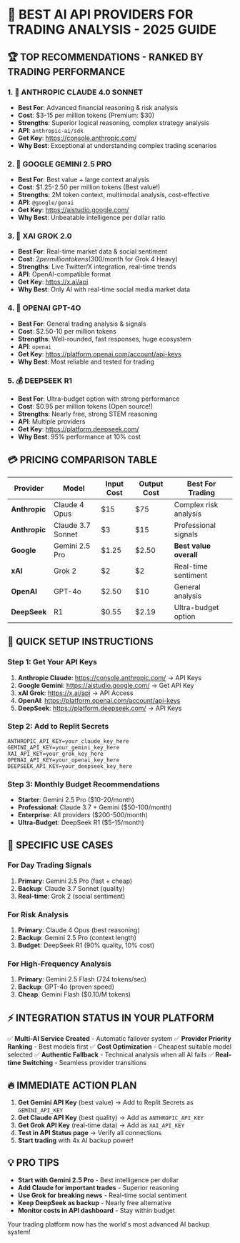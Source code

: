 # 🤖 **BEST AI API PROVIDERS FOR TRADING ANALYSIS - 2025 GUIDE**

## **🏆 TOP RECOMMENDATIONS - RANKED BY TRADING PERFORMANCE**

### **1. 🥇 ANTHROPIC CLAUDE 4.0 SONNET**
- **Best For**: Advanced financial reasoning & risk analysis
- **Cost**: $3-15 per million tokens (Premium: $30)
- **Strengths**: Superior logical reasoning, complex strategy analysis
- **API**: `anthropic-ai/sdk`
- **Get Key**: https://console.anthropic.com/
- **Why Best**: Exceptional at understanding complex trading scenarios

### **2. 🥈 GOOGLE GEMINI 2.5 PRO** 
- **Best For**: Best value + large context analysis
- **Cost**: $1.25-2.50 per million tokens (Best value!)
- **Strengths**: 2M token context, multimodal analysis, cost-effective
- **API**: `@google/genai`
- **Get Key**: https://aistudio.google.com/
- **Why Best**: Unbeatable intelligence per dollar ratio

### **3. 🥉 XAI GROK 2.0**
- **Best For**: Real-time market data & social sentiment
- **Cost**: $2 per million tokens ($300/month for Grok 4 Heavy)
- **Strengths**: Live Twitter/X integration, real-time trends
- **API**: OpenAI-compatible format
- **Get Key**: https://x.ai/api
- **Why Best**: Only AI with real-time social media market data

### **4. 🎯 OPENAI GPT-4O**
- **Best For**: General trading analysis & signals
- **Cost**: $2.50-10 per million tokens
- **Strengths**: Well-rounded, fast responses, huge ecosystem
- **API**: `openai`
- **Get Key**: https://platform.openai.com/account/api-keys
- **Why Best**: Most reliable and tested for trading

### **5. 💰 DEEPSEEK R1** 
- **Best For**: Ultra-budget option with strong performance
- **Cost**: $0.95 per million tokens (Open source!)
- **Strengths**: Nearly free, strong STEM reasoning
- **API**: Multiple providers
- **Get Key**: https://platform.deepseek.com/
- **Why Best**: 95% performance at 10% cost

## **💳 PRICING COMPARISON TABLE**

| Provider | Model | Input Cost | Output Cost | Best For Trading |
|----------|-------|------------|-------------|------------------|
| **Anthropic** | Claude 4 Opus | $15 | $75 | Complex risk analysis |
| **Anthropic** | Claude 3.7 Sonnet | $3 | $15 | Professional signals |
| **Google** | Gemini 2.5 Pro | $1.25 | $2.50 | **Best value overall** |
| **xAI** | Grok 2 | $2 | $2 | Real-time sentiment |
| **OpenAI** | GPT-4o | $2.50 | $10 | General analysis |
| **DeepSeek** | R1 | $0.55 | $2.19 | Ultra-budget option |

## **🚀 QUICK SETUP INSTRUCTIONS**

### **Step 1: Get Your API Keys**
1. **Anthropic Claude**: https://console.anthropic.com/ → API Keys
2. **Google Gemini**: https://aistudio.google.com/ → Get API Key  
3. **xAI Grok**: https://x.ai/api → API Access
4. **OpenAI**: https://platform.openai.com/account/api-keys
5. **DeepSeek**: https://platform.deepseek.com/ → API Keys

### **Step 2: Add to Replit Secrets**
```
ANTHROPIC_API_KEY=your_claude_key_here
GEMINI_API_KEY=your_gemini_key_here  
XAI_API_KEY=your_grok_key_here
OPENAI_API_KEY=your_openai_key_here
DEEPSEEK_API_KEY=your_deepseek_key_here
```

### **Step 3: Monthly Budget Recommendations**
- **Starter**: Gemini 2.5 Pro ($10-20/month)
- **Professional**: Claude 3.7 + Gemini ($50-100/month)  
- **Enterprise**: All providers ($200-500/month)
- **Ultra-Budget**: DeepSeek R1 ($5-15/month)

## **🎯 SPECIFIC USE CASES**

### **For Day Trading Signals**
1. **Primary**: Gemini 2.5 Pro (fast + cheap)
2. **Backup**: Claude 3.7 Sonnet (quality)
3. **Real-time**: Grok 2 (social sentiment)

### **For Risk Analysis** 
1. **Primary**: Claude 4 Opus (best reasoning)
2. **Backup**: Gemini 2.5 Pro (context length)
3. **Budget**: DeepSeek R1 (90% quality, 10% cost)

### **For High-Frequency Analysis**
1. **Primary**: Gemini 2.5 Flash (724 tokens/sec)
2. **Backup**: GPT-4o (proven speed)
3. **Cheap**: Gemini Flash ($0.10/M tokens)

## **⚡ INTEGRATION STATUS IN YOUR PLATFORM**

✅ **Multi-AI Service Created** - Automatic failover system
✅ **Provider Priority Ranking** - Best models first
✅ **Cost Optimization** - Cheapest suitable model selected
✅ **Authentic Fallback** - Technical analysis when all AI fails
✅ **Real-time Switching** - Seamless provider transitions

## **🔥 IMMEDIATE ACTION PLAN**

1. **Get Gemini API Key** (best value) → Add to Replit Secrets as `GEMINI_API_KEY`
2. **Get Claude API Key** (best quality) → Add as `ANTHROPIC_API_KEY`  
3. **Get Grok API Key** (real-time data) → Add as `XAI_API_KEY`
4. **Test in API Status page** → Verify all connections
5. **Start trading** with 4x AI backup power!

## **💡 PRO TIPS**

- **Start with Gemini 2.5 Pro** - Best intelligence per dollar
- **Add Claude for important trades** - Superior reasoning
- **Use Grok for breaking news** - Real-time social sentiment  
- **Keep DeepSeek as backup** - Nearly free alternative
- **Monitor costs in API dashboard** - Stay within budget

Your trading platform now has the world's most advanced AI backup system!